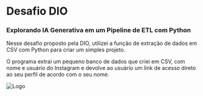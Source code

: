 # Desafio DIO
### Explorando IA Generativa em um Pipeline de ETL com Python

Nesse desafio proposto pela DIO, utilizei a função de extração de dados em CSV com Python para criar um simples projeto.

O programa extrai um pequeno banco de dados que criei em CSV, com nome e usuário do Instagram e devolve ao usuário um link de acesso direto ao seu perfil de acordo com o seu nome.

![Logo](https://lp.dio.me/wp-content/uploads/2023/03/LOGO-DIO-COLOR.png)
